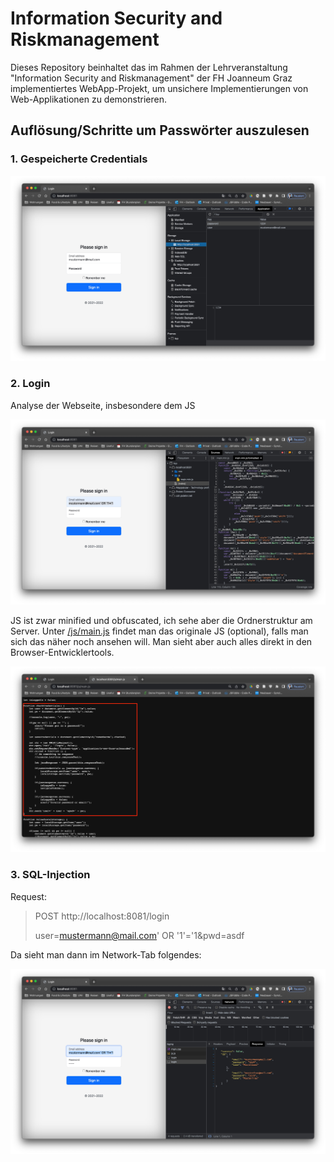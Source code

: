 # Information Security and Riskmanagement
Dieses Repository beinhaltet das im Rahmen der Lehrveranstaltung "Information Security and Riskmanagement" der FH Joanneum Graz implementiertes WebApp-Projekt, um unsichere Implementierungen von Web-Applikationen zu demonstrieren.

## Auflösung/Schritte um Passwörter auszulesen
### 1. Gespeicherte Credentials

![img.png](assets/01_credentials.png)

### 2. Login
Analyse der Webseite, insbesondere dem JS

![img.png](assets/02_login.png)

JS ist zwar minified und obfuscated, ich sehe aber die Ordnerstruktur am Server. Unter [/js/main.js](http://localhost:8081/js/main.js) findet man das originale JS (optional), falls man sich das näher noch ansehen will. Man sieht aber auch alles direkt in den Browser-Entwicklertools.

![img.png](assets/03_js.png)

### 3. SQL-Injection

Request:
> POST http://localhost:8081/login
>
> user=mustermann@mail.com' OR '1'='1&pwd=asdf


Da sieht man dann im Network-Tab folgendes:

![img.png](assets/04_sqlinjection.png)

